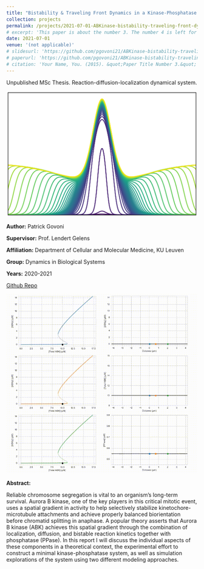 ```yaml
---
title: "Bistability & Traveling Front Dynamics in a Kinase-Phosphatase System"
collection: projects
permalink: /projects/2021-07-01-ABKinase-bistability-traveling-front-dynamics
# excerpt: 'This paper is about the number 3. The number 4 is left for future work.'
date: 2021-07-01
venue: '(not applicable)'
# slidesurl: 'https://github.com/pgovoni21/ABKinase-bistability-traveling-front-dynamics'
# paperurl: 'https://github.com/pgovoni21/ABKinase-bistability-traveling-front-dynamics'
# citation: 'Your Name, You. (2015). &quot;Paper Title Number 3.&quot; <i>Journal 1</i>. 1(3).'
---
```


Unpublished MSc Thesis. Reaction-diffusion-localization dynamical system.

<img src="../images/ABK_fig.png" width="750"/>

<b>Author:</b> Patrick Govoni

<b>Supervisor:</b> Prof. Lendert Gelens

<b>Affiliation:</b> Department of Cellular and Molecular Medicine, KU Leuven

<b>Group:</b> Dynamics in Biological Systems

<b>Years:</b> 2020-2021

[Github Repo](https://github.com/pgovoni21/ABKinase-bistability-traveling-front-dynamics)

![title_video](../images/ABK_video.gif)

<b>Abstract:</b>

Reliable chromosome segregation is vital to an organism’s long-term survival. Aurora B kinase, one of the key players in this critical mitotic event, uses a spatial gradient in activity to help selectively stabilize kinetochore-microtubule attachments and achieve properly balanced biorientation before chromatid splitting in anaphase. A popular theory asserts that Aurora B kinase (ABK) achieves this spatial gradient through the combination of localization, diffusion, and bistable reaction kinetics together with phosphatase (PPase). In this report I will discuss the individual aspects of these components in a theoretical context, the experimental effort to construct a minimal kinase-phosphatase system, as well as simulation explorations of the system using two different modeling approaches.